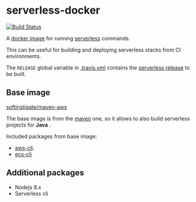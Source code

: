 # serverless-docker #

[![Build Status](https://travis-ci.org/SoftInstigate/serverless-docker.svg?branch=master)](https://travis-ci.org/SoftInstigate/serverless-docker)

A [docker image](https://hub.docker.com/r/softinstigate/serverless/) for running [serverless](https://serverless.com) commands.

This can be useful for building and deploying serverless stacks from CI environments.

The `RELEASE` global variable in [.travis.yml](.travis.yml) contains the [serverless release](https://github.com/serverless/serverless/releases) to be built.

## Base image ##

[softinstigate/maven-aws](https://hub.docker.com/r/softinstigate/maven-aws/)

The base image is from the [maven](https://hub.docker.com/_/maven/) one, so it allows to also build serverless projects for **Java** .

Included packages from base image:

- [aws-cli](https://github.com/aws/aws-cli).
- [ecs-cli](https://github.com/aws/amazon-ecs-cli)

## Additional packages ##

- Nodejs 8.x
- Serverless cli
